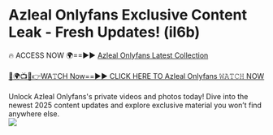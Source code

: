 # Azleal Onlyfans Exclusive Content Leak - Fresh Updates! (il6b)

🔥 ACCESS NOW 🌍==►► <a href="https://tinyurl.com/kvy9nzfs" rel="nofollow">Azleal Onlyfans Latest Collection</a>
<br><br>
[🔴🌍📺📱👉WA𝚃CH Now==►► CLICK HERE TO Azleal Onlyfans 𝚆𝙰𝚃𝙲𝙷 NOW](https://tinyurl.com/kvy9nzfs)
<br><br>
Unlock Azleal Onlyfans's private videos and photos today! Dive into the newest 2025 content updates and explore exclusive material you won’t find anywhere else.
<br>
<a href="https://tinyurl.com/kvy9nzfs" rel="nofollow" data-target="animated-image.originalLink"><img src="https://camo.githubusercontent.com/8a4f000d20f83aca3bf7ec5f350d767afa0574a8a352519fd8cfa583a6f93a33/68747470733a2f2f692e696d6775722e636f6d2f644a486b345a712e676966" data-canonical-src="https://i.imgur.com/dJHk4Zq.gif" style="max-width: 100%; display: inline-block;" data-target="animated-image.originalImage"></a>
<br>
